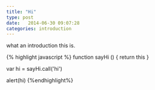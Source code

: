 ```yaml
---
title: "Hi"
type: post
date:   2014-06-30 09:07:28
categories: introduction
---
```

what an introduction this is.

{% highlight javascript %}
function sayHi () {
  return this
}

var hi = sayHi.call('hi')

alert(hi)
{%endhighlight%}
